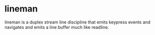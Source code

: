 # lineman
lineman is a duplex stream line discipline that emits keypress events and navigates and emits a line buffer much like readline.

